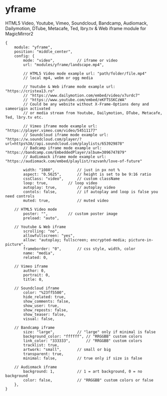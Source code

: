 # yframe

HTML5 Video, Youtube, Vimeo, Soundcloud, Bandcamp, Audiomack, Dailymotion, DTube, Metacafe, Ted, lbry.tv & Web iframe module for MagicMirror2

	{
		module: "yframe",
		position: "middle_center",
		config: {
			mode: "video",			// iframe or video
			url: "modules/yframe/landscape.mp4",

			// HTML5 Video mode example url: "path/folder/file.mp4"
			// local mp4, webm or ogg media

			// Youtube & Web iframe mode example url: "https://cristea13.ro"
			// "https://www.dailymotion.com/embed/video/x7urdc7"
			// "https://www.youtube.com/embed/eKFTSSKCzWA"
			// Could be any website without X-Frame-Options deny and sameorigin activated
			// or media stream from Youtube, Dailymotion, DTube, Metacafe, Ted, lbry.tv etc.

			// Vimeo iframe mode example url: "https://player.vimeo.com/video/54511177"
			// Soundcloud iframe mode example url: "https://w.soundcloud.com/player/?url=https%3A//api.soundcloud.com/playlists/653929878"
			// Badcamp iframe mode example url: "https://bandcamp.com/EmbeddedPlayer/album=3096747879"
			// Audiomack iframe mode example url: "https://audiomack.com/embed/playlist/razvanh/love-of-future"

			width: "1080",			// just in px not %
			aspect: "0.5625",		// height is set to be 9:16 ratio
			cssClass: "video",		// custom className
			loop: true,			// loop video
			autoplay: true,			// autoplay video
			contols: false,			// if autoplay and loop is false you need controls
			muted: true,			// muted video

		// HTML5 Video mode
			poster: "",			// custom poster image
			preload: "auto",

		// Youtube & Web iframe
			scrolling: "no",
			allowfullscreen: "yes",
			allow: "autoplay; fullscreen; encrypted-media; picture-in-picture",
			frameborder: "0",		// css style, width, color
			name: "media",
			related: 0,

		// Vimeo iframe
			author: 0,
			portrait: 0,
			title: 0,

		// Soundcloud iframe
			color: "%23ff5500",
			hide_related: true,
			show_comments: false,
			show_user: true,
			show_reposts: false,
			show_teaser: false,
			visual: false,

		// Bandcamp iframe
			size: "large",			// "large" only if minimal is false
			background_color: "ffffff",	// "RRGGBB" custom colors
			link_color: "333333",		// "RRGGBB" custom colors
			tracklist: true,
			artwork: "small",		// small or big
			transparent: true,
			minimal: false,			// true only if size is false

		// Audiomack iframe
			background: 1,			// 1 = art background, 0 = no background
			color: false,			// "RRGGBB" custom colors or false
		},
	}
